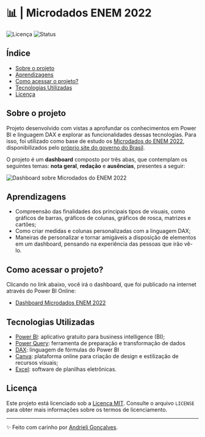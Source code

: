 # 📊 | Microdados ENEM 2022

![Licença](https://img.shields.io/badge/Licen%C3%A7a-MIT-f5b5ca.svg)
![Status](https://img.shields.io/badge/Status-Concluído-abf285.svg)

## Índice

- [Sobre o projeto](#sobre-o-projeto)
- [Aprendizagens](#aprendizagens)
- [Como acessar o projeto?](#como-acessar-o-projeto)
- [Tecnologias Utilizadas](#tecnologias-utilizadas)
- [Licença](#licença)

## Sobre o projeto

Projeto desenvolvido com vistas a aprofundar os conhecimentos em Power BI e linguagem DAX e explorar as funcionalidades dessas tecnologias. Para isso, foi utilizado como base de estudo os [Microdados do ENEM 2022](https://www.gov.br/inep/pt-br/assuntos/noticias/enem/divulgados-microdados-do-enem-2022), disponibilizados pelo [próprio site do governo do Brasil](https://www.gov.br/pt-br). 

O projeto é um **dashboard** composto por três abas, que contemplam os seguintes temas: **nota geral**, **redação** e **ausências**, presentes a seguir:

![Dashboard sobre Microdados do ENEM 2022](https://i.imgur.com/eY8qkQk.png)

## Aprendizagens

* Compreensão das finalidades dos principais tipos de visuais, como gráficos de barras, gráficos de colunas, gráficos de rosca, matrizes e cartões;
* Como criar medidas e colunas personalizadas com a linguagem DAX;
* Maneiras de personalizar e tornar amigáveis a disposição de elementos em um dashboard, pensando na experiência das pessoas que irão vê-lo.

## Como acessar o projeto?

Clicando no link abaixo, você irá o dashboard, que foi publicado na internet através do Power BI Online:
* [Dashboard Microdados ENEM 2022](https://app.powerbi.com/view?r=eyJrIjoiNjg0NWUzZjEtYmI5OC00ZDIxLWFmYjEtODFlMjYwNjYwMjUxIiwidCI6IjA5OGU0MDQ1LWY4OWYtNDVhZC05YmQxLTQ0NWUxOTZkYTZlYSJ9&pageName=ReportSection7a8263db44e29d89ce8a)

## Tecnologias Utilizadas
* [Power BI](https://powerbi.microsoft.com/pt-br/): aplicativo gratuito para business intelligence (BI);
* [Power Query](https://learn.microsoft.com/pt-br/power-query/power-query-what-is-power-query): ferramenta de preparação e transformação de dados
* [DAX](https://learn.microsoft.com/pt-br/dax/): linguagem de fórmulas do Power BI  
* [Canva](https://www.canva.com/pt_br/): plataforma online para criação de design e estilização de recursos visuais;
* [Excel](https://www.microsoft.com/pt-br/microsoft-365/excel): software de planilhas eletrônicas.

## Licença

Este projeto está licenciado sob a [Licença MIT](https://opensource.org/licenses/MIT). Consulte o arquivo `LICENSE` para obter mais informações sobre os termos de licenciamento.

---

✨ Feito com carinho por [Andrieli Gonçalves](https://github.com/strawndri).

